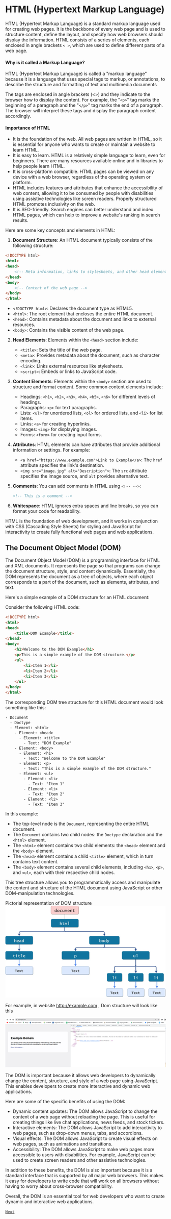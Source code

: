 
# HTML (Hypertext Markup Language)

HTML (Hypertext Markup Language) is a standard markup language used for creating web pages. It is the backbone of every web page and is used to structure content, define the layout, and specify how web browsers should display the information. HTML consists of a series of elements, each enclosed in angle brackets `< >`, which are used to define different parts of a web page.

 #### Why is it called a Markup Language?

HTML (Hypertext Markup Language) is called a "markup language" because it is a language that uses special tags to markup, or annotations, to describe the structure and formatting of text and multimedia documents

The tags are enclosed in angle brackets (<>) and they indicate to the browser how to display the content. For example, the "`<p>`" tag marks the beginning of a paragraph and the "`</p>`" tag marks the end of a paragraph. The browser will interpret these tags and display the paragraph content accordingly.

#### Importance of HTML

* It is the foundation of the web. All web pages are written in HTML, so it is essential for anyone who wants to create or maintain a website to learn HTML.
* It is easy to learn. HTML is a relatively simple language to learn, even for beginners. There are many resources available online and in libraries to help people learn HTML.
* It is cross-platform compatible. HTML pages can be viewed on any device with a web browser, regardless of the operating system or platform.
* HTML includes features and attributes that enhance the accessibility of web content, allowing it to be consumed by people with disabilities using assistive technologies like screen readers. Properly structured HTML promotes inclusivity on the web.
* It is SEO-friendly. Search engines can better understand and index HTML pages, which can help to improve a website's ranking in search results.

Here are some key concepts and elements in HTML:

1. **Document Structure**: An HTML document typically consists of the following structure:

```html
<!DOCTYPE html>
<html>
<head>
    <!-- Meta information, links to stylesheets, and other head elements -->
</head>
<body>
    <!-- Content of the web page -->
</body>
</html>
```

- `<!DOCTYPE html>`: Declares the document type as HTML5.
- `<html>`: The root element that encloses the entire HTML document.
- `<head>`: Contains metadata about the document and links to external resources.
- `<body>`: Contains the visible content of the web page.

2. **Head Elements**: Elements within the `<head>` section include:

   - `<title>`: Sets the title of the web page.
   - `<meta>`: Provides metadata about the document, such as character encoding.
   - `<link>`: Links external resources like stylesheets.
   - `<script>`: Embeds or links to JavaScript code.

3. **Content Elements**: Elements within the `<body>` section are used to structure and format content. Some common content elements include:

   - Headings: `<h1>`, `<h2>`, `<h3>`, `<h4>`, `<h5>`, `<h6>` for different levels of headings.
   - Paragraphs: `<p>` for text paragraphs.
   - Lists: `<ul>` for unordered lists, `<ol>` for ordered lists, and `<li>` for list items.
   - Links: `<a>` for creating hyperlinks.
   - Images: `<img>` for displaying images.
   - Forms: `<form>` for creating input forms.

4. **Attributes**: HTML elements can have attributes that provide additional information or settings. For example:

   - `<a href="https://www.example.com">Link to Example</a>`: The `href` attribute specifies the link's destination.
   - `<img src="image.jpg" alt="Description">`: The `src` attribute specifies the image source, and `alt` provides alternative text.

5. **Comments**: You can add comments in HTML using `<!-- -->`:

   ```html
   <!-- This is a comment -->
   ```

6. **Whitespace**: HTML ignores extra spaces and line breaks, so you can format your code for readability.


HTML is the foundation of web development, and it works in conjunction with CSS (Cascading Style Sheets) for styling and JavaScript for interactivity to create fully functional web pages and web applications.

## The Document Object Model (DOM) 


The Document Object Model (DOM) is a programming interface for HTML and XML documents. It represents the page so that programs can change the document structure, style, and content dynamically. Essentially, the DOM represents the document as a tree of objects, where each object corresponds to a part of the document, such as elements, attributes, and text.

Here's a simple example of a DOM structure for an HTML document:

Consider the following HTML code:

```html
<!DOCTYPE html>
<html>
<head>
    <title>DOM Example</title>
</head>
<body>
    <h1>Welcome to the DOM Example</h1>
    <p>This is a simple example of the DOM structure.</p>
    <ul>
        <li>Item 1</li>
        <li>Item 2</li>
        <li>Item 3</li>
    </ul>
</body>
</html>
```

The corresponding DOM tree structure for this HTML document would look something like this:

```
- Document
  - Doctype
  - Element: <html>
    - Element: <head>
      - Element: <title>
        - Text: "DOM Example"
    - Element: <body>
      - Element: <h1>
        - Text: "Welcome to the DOM Example"
      - Element: <p>
        - Text: "This is a simple example of the DOM structure."
      - Element: <ul>
        - Element: <li>
          - Text: "Item 1"
        - Element: <li>
          - Text: "Item 2"
        - Element: <li>
          - Text: "Item 3"
```

In this example:

- The top-level node is the `Document`, representing the entire HTML document.
- The `Document` contains two child nodes: the `Doctype` declaration and the `<html>` element.
- The `<html>` element contains two child elements: the `<head>` element and the `<body>` element.
- The `<head>` element contains a child `<title>` element, which in turn contains text content.
- The `<body>` element contains several child elements, including `<h1>`, `<p>`, and `<ul>`, each with their respective child nodes.

This tree structure allows you to programmatically access and manipulate the content and structure of the HTML document using JavaScript or other DOM-manipulation technologies.


Pictorial representation of DOM structure
![img.png](images%2Fimg.png)


For example, in website http://example.com , Dom structure will look like this

![dom.png](images%2Fdom.png)


The DOM is important because it allows web developers to dynamically change the content, structure, and style of a web page using JavaScript. This enables developers to create more interactive and dynamic web applications.

Here are some of the specific benefits of using the DOM:

* Dynamic content updates: The DOM allows JavaScript to change the content of a web page without reloading the page. This is useful for creating things like live chat applications, news feeds, and stock tickers.
* Interactive elements: The DOM allows JavaScript to add interactivity to web pages, such as drop-down menus, tabs, and accordions.
* Visual effects: The DOM allows JavaScript to create visual effects on web pages, such as animations and transitions.
* Accessibility: The DOM allows JavaScript to make web pages more accessible to users with disabilities. For example, JavaScript can be used to create screen readers and other assistive technologies.

In addition to these benefits, the DOM is also important because it is a standard interface that is supported by all major web browsers. This makes it easy for developers to write code that will work on all browsers without having to worry about cross-browser compatibility.

Overall, the DOM is an essential tool for web developers who want to create dynamic and interactive web applications.

[`Next`](webscrape_intro.md)